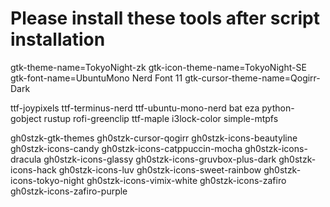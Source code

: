# Please install these tools after script installation
gtk-theme-name=TokyoNight-zk
gtk-icon-theme-name=TokyoNight-SE
gtk-font-name=UbuntuMono Nerd Font 11
gtk-cursor-theme-name=Qogirr-Dark


ttf-joypixels
ttf-terminus-nerd
ttf-ubuntu-mono-nerd
bat
eza
python-gobject
rustup
rofi-greenclip 
ttf-maple 
i3lock-color 
simple-mtpfs 




gh0stzk-gtk-themes 
gh0stzk-cursor-qogirr 
gh0stzk-icons-beautyline 
gh0stzk-icons-candy 
gh0stzk-icons-catppuccin-mocha 
gh0stzk-icons-dracula 
gh0stzk-icons-glassy 
gh0stzk-icons-gruvbox-plus-dark 
gh0stzk-icons-hack 
gh0stzk-icons-luv 
gh0stzk-icons-sweet-rainbow 
gh0stzk-icons-tokyo-night 
gh0stzk-icons-vimix-white 
gh0stzk-icons-zafiro 
gh0stzk-icons-zafiro-purple


